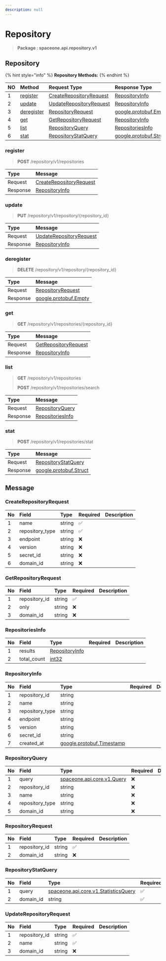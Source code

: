 ```yaml
---
description: null
---
```


# Repository

> **Package : spaceone.api.repository.v1**

## Repository

{% hint style="info" %}
**Repository Methods:**
{% endhint %}

| NO | Method | Request Type | Response Type | Description |
| :--- | :--- | :--- | :--- | :--- |
| 1 | [register](repository%20%281%29.md#register) | [CreateRepositoryRequest](repository%20%281%29.md#createrepositoryrequest) | [RepositoryInfo](repository%20%281%29.md#repositoryinfo) |  |
| 2 | [update](repository%20%281%29.md#update) | [UpdateRepositoryRequest](repository%20%281%29.md#updaterepositoryrequest) | [RepositoryInfo](repository%20%281%29.md#repositoryinfo) |  |
| 3 | [deregister](repository%20%281%29.md#deregister) | [RepositoryRequest](repository%20%281%29.md#repositoryrequest) | [google.protobuf.Empty](https://github.com/protocolbuffers/protobuf/blob/master/src/google/protobuf/empty.proto) |  |
| 4 | [get](repository%20%281%29.md#get) | [GetRepositoryRequest](repository%20%281%29.md#getrepositoryrequest) | [RepositoryInfo](repository%20%281%29.md#repositoryinfo) |  |
| 5 | [list](repository%20%281%29.md#list) | [RepositoryQuery](repository%20%281%29.md#repositoryquery) | [RepositoriesInfo](repository%20%281%29.md#repositoriesinfo) |  |
| 6 | [stat](repository%20%281%29.md#stat) | [RepositoryStatQuery](repository%20%281%29.md#repositorystatquery) | [google.protobuf.Struct](https://github.com/protocolbuffers/protobuf/blob/master/src/google/protobuf/struct.proto) |  |

### register

> **POST** /repository/v1/repositories

| Type | Message |
| :--- | :--- |
| Request | [CreateRepositoryRequest](repository%20%281%29.md#createrepositoryrequest) |
| Response | [RepositoryInfo](repository%20%281%29.md#repositoryinfo) |

### update

> **PUT** /repository/v1/repository/{repository\_id}

| Type | Message |
| :--- | :--- |
| Request | [UpdateRepositoryRequest](repository%20%281%29.md#updaterepositoryrequest) |
| Response | [RepositoryInfo](repository%20%281%29.md#repositoryinfo) |

### deregister

> **DELETE** /repository/v1/repository/{repository\_id}

| Type | Message |
| :--- | :--- |
| Request | [RepositoryRequest](repository%20%281%29.md#repositoryrequest) |
| Response | [google.protobuf.Empty](https://github.com/protocolbuffers/protobuf/blob/master/src/google/protobuf/empty.proto) |

### get

> **GET** /repository/v1/repositories/{repository\_id}

| Type | Message |
| :--- | :--- |
| Request | [GetRepositoryRequest](repository%20%281%29.md#getrepositoryrequest) |
| Response | [RepositoryInfo](repository%20%281%29.md#repositoryinfo) |

### list

> **GET** /repository/v1/repositories
>
> **POST** /repository/v1/repositories/search

| Type | Message |
| :--- | :--- |
| Request | [RepositoryQuery](repository%20%281%29.md#repositoryquery) |
| Response | [RepositoriesInfo](repository%20%281%29.md#repositoriesinfo) |

### stat

> **POST** /repository/v1/repositories/stat

| Type | Message |
| :--- | :--- |
| Request | [RepositoryStatQuery](repository%20%281%29.md#repositorystatquery) |
| Response | [google.protobuf.Struct](https://github.com/protocolbuffers/protobuf/blob/master/src/google/protobuf/struct.proto) |

## Message

### CreateRepositoryRequest

| No | Field | Type | Required | Description |
| :--- | :--- | :--- | :--- | :--- |
| 1 | name | string | ✅ |  |
| 2 | repository\_type | string | ✅ |  |
| 3 | endpoint | string | ❌ |  |
| 4 | version | string | ❌ |  |
| 5 | secret\_id | string | ❌ |  |
| 6 | domain\_id | string | ❌ |  |

### GetRepositoryRequest

| No | Field | Type | Required | Description |
| :--- | :--- | :--- | :--- | :--- |
| 1 | repository\_id | string | ✅ |  |
| 2 | only | string | ❌ |  |
| 3 | domain\_id | string | ❌ |  |

### RepositoriesInfo

| No | Field | Type | Required | Description |
| :--- | :--- | :--- | :--- | :--- |
| 1 | results | [RepositoryInfo](repository%20%281%29.md#repositoryinfo) |  |  |
| 2 | total\_count | [int32](https://github.com/protocolbuffers/protobuf/blob/master/src/google/protobuf/type.proto) |  |  |

### RepositoryInfo

| No | Field | Type | Required | Description |
| :--- | :--- | :--- | :--- | :--- |
| 1 | repository\_id | string |  |  |
| 2 | name | string |  |  |
| 3 | repository\_type | string |  |  |
| 4 | endpoint | string |  |  |
| 5 | version | string |  |  |
| 6 | secret\_id | string |  |  |
| 7 | created\_at | [google.protobuf.Timestamp](https://github.com/protocolbuffers/protobuf/blob/master/src/google/protobuf/timestamp.proto) |  |  |

### RepositoryQuery

| No | Field | Type | Required | Description |
| :--- | :--- | :--- | :--- | :--- |
| 1 | query | [spaceone.api.core.v1.Query](https://spaceone-dev.gitbook.io/api-reference/common-v1/search-query) | ❌ |  |
| 2 | repository\_id | string | ❌ |  |
| 3 | name | string | ❌ |  |
| 4 | repository\_type | string | ❌ |  |
| 5 | domain\_id | string | ❌ |  |

### RepositoryRequest

| No | Field | Type | Required | Description |
| :--- | :--- | :--- | :--- | :--- |
| 1 | repository\_id | string | ✅ |  |
| 2 | domain\_id | string | ❌ |  |

### RepositoryStatQuery

| No | Field | Type | Required | Description |
| :--- | :--- | :--- | :--- | :--- |
| 1 | query | [spaceone.api.core.v1.StatisticsQuery](https://spaceone-dev.gitbook.io/api-reference/common-v1/statistics-query) | ✅ |  |
| 2 | domain\_id | string | ✅ |  |

### UpdateRepositoryRequest

| No | Field | Type | Required | Description |
| :--- | :--- | :--- | :--- | :--- |
| 1 | repository\_id | string | ✅ |  |
| 2 | name | string | ✅ |  |
| 3 | domain\_id | string | ❌ |  |

